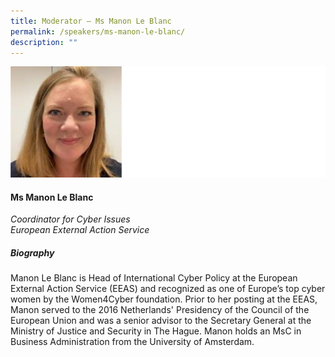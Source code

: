 ```yaml
---
title: Moderator – Ms Manon Le Blanc
permalink: /speakers/ms-manon-le-blanc/
description: ""
---
```

![](/images/manon%20le%20blanc.png)

#### **Ms Manon Le Blanc**

*Coordinator for Cyber Issues <br>
European External Action Service*


##### **Biography**
Manon Le Blanc is Head of International Cyber Policy at the European External Action Service (EEAS) and recognized as one of Europe’s top cyber women by the Women4Cyber foundation. Prior to her posting at the EEAS, Manon served to the 2016 Netherlands' Presidency of the Council of the European Union and was a senior advisor to the Secretary General at the Ministry of Justice and Security in The Hague. Manon holds an MsC in Business Administration from the University of Amsterdam.